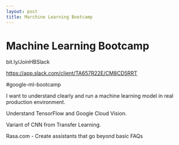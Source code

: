```yaml
---
layout: post
title: Marchine Learning Bootcamp
---
```


# Machine Learning Bootcamp

bit.ly/JoinHBSlack

https://app.slack.com/client/TA657R22E/CM8CD5RRT

#google-ml-bootcamp

I want to understand clearly and run a machine learning model in real production environment.  

Understand TensorFlow and Google Cloud Vision.

Variant of CNN from Transfer Learning.

Rasa.com - Create assistants that go beyond basic FAQs
